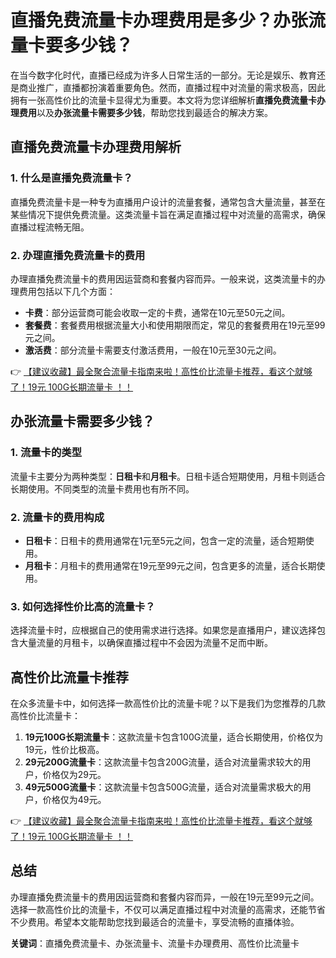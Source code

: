 # 直播免费流量卡办理费用是多少？办张流量卡要多少钱？

在当今数字化时代，直播已经成为许多人日常生活的一部分。无论是娱乐、教育还是商业推广，直播都扮演着重要角色。然而，直播过程中对流量的需求极高，因此拥有一张高性价比的流量卡显得尤为重要。本文将为您详细解析**直播免费流量卡办理费用**以及**办张流量卡需要多少钱**，帮助您找到最适合的解决方案。

## 直播免费流量卡办理费用解析

### 1. 什么是直播免费流量卡？
直播免费流量卡是一种专为直播用户设计的流量套餐，通常包含大量流量，甚至在某些情况下提供免费流量。这类流量卡旨在满足直播过程中对流量的高需求，确保直播过程流畅无阻。

### 2. 办理直播免费流量卡的费用
办理直播免费流量卡的费用因运营商和套餐内容而异。一般来说，这类流量卡的办理费用包括以下几个方面：

- **卡费**：部分运营商可能会收取一定的卡费，通常在10元至50元之间。
- **套餐费**：套餐费用根据流量大小和使用期限而定，常见的套餐费用在19元至99元之间。
- **激活费**：部分流量卡需要支付激活费用，一般在10元至30元之间。

👉 [【建议收藏】最全聚合流量卡指南来啦！高性价比流量卡推荐，看这个就够了！19元 100G长期流量卡 ！！](https://bit.ly/Liuliangka)

## 办张流量卡需要多少钱？

### 1. 流量卡的类型
流量卡主要分为两种类型：**日租卡**和**月租卡**。日租卡适合短期使用，月租卡则适合长期使用。不同类型的流量卡费用也有所不同。

### 2. 流量卡的费用构成
- **日租卡**：日租卡的费用通常在1元至5元之间，包含一定的流量，适合短期使用。
- **月租卡**：月租卡的费用通常在19元至99元之间，包含更多的流量，适合长期使用。

### 3. 如何选择性价比高的流量卡？
选择流量卡时，应根据自己的使用需求进行选择。如果您是直播用户，建议选择包含大量流量的月租卡，以确保直播过程中不会因为流量不足而中断。

## 高性价比流量卡推荐

在众多流量卡中，如何选择一款高性价比的流量卡呢？以下是我们为您推荐的几款高性价比流量卡：

1. **19元100G长期流量卡**：这款流量卡包含100G流量，适合长期使用，价格仅为19元，性价比极高。
2. **29元200G流量卡**：这款流量卡包含200G流量，适合对流量需求较大的用户，价格仅为29元。
3. **49元500G流量卡**：这款流量卡包含500G流量，适合对流量需求极大的用户，价格仅为49元。

👉 [【建议收藏】最全聚合流量卡指南来啦！高性价比流量卡推荐，看这个就够了！19元 100G长期流量卡 ！！](https://bit.ly/Liuliangka)

## 总结

办理直播免费流量卡的费用因运营商和套餐内容而异，一般在19元至99元之间。选择一款高性价比的流量卡，不仅可以满足直播过程中对流量的高需求，还能节省不少费用。希望本文能帮助您找到最适合的流量卡，享受流畅的直播体验。

**关键词**：直播免费流量卡、办张流量卡、流量卡办理费用、高性价比流量卡